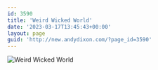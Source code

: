 ```yaml
---
id: 3590
title: 'Weird Wicked World'
date: '2023-03-17T13:45:43+00:00'
layout: page
guid: 'http://new.andydixon.com/?page_id=3590'
---
```


![Weird Wicked World](https://i0.wp.com/assets.g8x2.ldn.idrivee2-23.com/posters/Weird%20Wicked%20World%2001.jpg?w=1200&ssl=1 "Weird Wicked World")